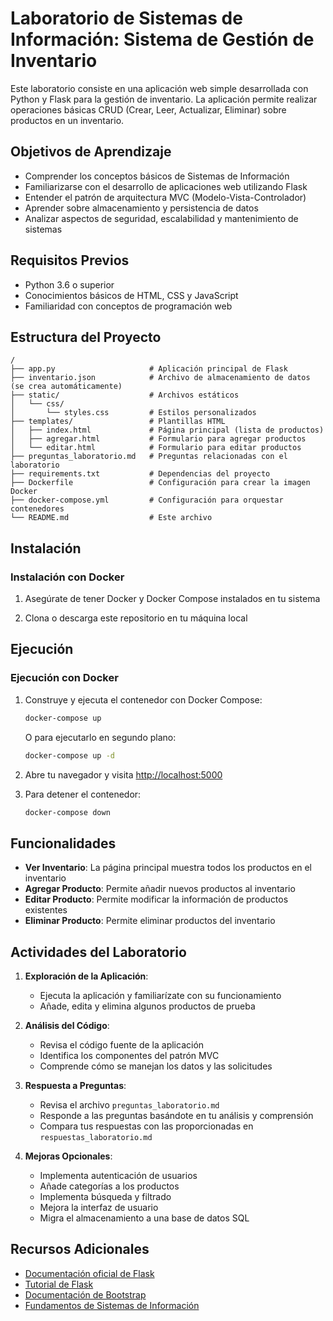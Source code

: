 # Laboratorio de Sistemas de Información: Sistema de Gestión de Inventario

Este laboratorio consiste en una aplicación web simple desarrollada con Python y Flask para la gestión de inventario. La aplicación permite realizar operaciones básicas CRUD (Crear, Leer, Actualizar, Eliminar) sobre productos en un inventario.

## Objetivos de Aprendizaje

- Comprender los conceptos básicos de Sistemas de Información
- Familiarizarse con el desarrollo de aplicaciones web utilizando Flask
- Entender el patrón de arquitectura MVC (Modelo-Vista-Controlador)
- Aprender sobre almacenamiento y persistencia de datos
- Analizar aspectos de seguridad, escalabilidad y mantenimiento de sistemas

## Requisitos Previos

- Python 3.6 o superior
- Conocimientos básicos de HTML, CSS y JavaScript
- Familiaridad con conceptos de programación web

## Estructura del Proyecto

```
/
├── app.py                     # Aplicación principal de Flask
├── inventario.json            # Archivo de almacenamiento de datos (se crea automáticamente)
├── static/                    # Archivos estáticos
│   └── css/
│       └── styles.css         # Estilos personalizados
├── templates/                 # Plantillas HTML
│   ├── index.html             # Página principal (lista de productos)
│   ├── agregar.html           # Formulario para agregar productos
│   └── editar.html            # Formulario para editar productos
├── preguntas_laboratorio.md   # Preguntas relacionadas con el laboratorio
├── requirements.txt           # Dependencias del proyecto
├── Dockerfile                 # Configuración para crear la imagen Docker
├── docker-compose.yml         # Configuración para orquestar contenedores
└── README.md                  # Este archivo
```

## Instalación

### Instalación con Docker

1. Asegúrate de tener Docker y Docker Compose instalados en tu sistema

2. Clona o descarga este repositorio en tu máquina local

## Ejecución

### Ejecución con Docker

1. Construye y ejecuta el contenedor con Docker Compose:

   ```bash
   docker-compose up
   ```

   O para ejecutarlo en segundo plano:

   ```bash
   docker-compose up -d
   ```

2. Abre tu navegador y visita [http://localhost:5000](http://localhost:5000)

3. Para detener el contenedor:

   ```bash
   docker-compose down
   ```

## Funcionalidades

- **Ver Inventario**: La página principal muestra todos los productos en el inventario
- **Agregar Producto**: Permite añadir nuevos productos al inventario
- **Editar Producto**: Permite modificar la información de productos existentes
- **Eliminar Producto**: Permite eliminar productos del inventario

## Actividades del Laboratorio

1. **Exploración de la Aplicación**:
   - Ejecuta la aplicación y familiarízate con su funcionamiento
   - Añade, edita y elimina algunos productos de prueba

2. **Análisis del Código**:
   - Revisa el código fuente de la aplicación
   - Identifica los componentes del patrón MVC
   - Comprende cómo se manejan los datos y las solicitudes

3. **Respuesta a Preguntas**:
   - Revisa el archivo `preguntas_laboratorio.md`
   - Responde a las preguntas basándote en tu análisis y comprensión
   - Compara tus respuestas con las proporcionadas en `respuestas_laboratorio.md`

4. **Mejoras Opcionales**:
   - Implementa autenticación de usuarios
   - Añade categorías a los productos
   - Implementa búsqueda y filtrado
   - Mejora la interfaz de usuario
   - Migra el almacenamiento a una base de datos SQL

## Recursos Adicionales

- [Documentación oficial de Flask](https://flask.palletsprojects.com/)
- [Tutorial de Flask](https://flask.palletsprojects.com/en/2.0.x/tutorial/)
- [Documentación de Bootstrap](https://getbootstrap.com/docs/5.0/getting-started/introduction/)
- [Fundamentos de Sistemas de Información](https://www.tutorialspoint.com/management_information_system/index.htm)
